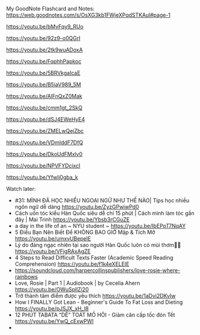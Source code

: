 My GoodNote Flashcard and Notes: https://web.goodnotes.com/s/OsXG3kb1FWjeXPqdSTKAul#page-1

https://youtu.be/bMvFqy9_RUo

https://youtu.be/92z9-o0QGrI

https://youtu.be/2tk9wuADoxA

https://youtu.be/FqphhPapkoc

https://youtu.be/5BRVkgaIcaE

https://youtu.be/B5iaV989_5M

https://youtu.be/AlFnQxZ0Mak

https://youtu.be/cmm1gt_2SkQ

https://youtu.be/dSJ4EWeHyE4

https://youtu.be/ZMELwQejZbc

https://youtu.be/VDmIddF7DfQ

https://youtu.be/DkoUdFMxlv0

https://youtu.be/NPVFYDcixcI

https://youtu.be/Yfwlj0gba_k


Watch later:
- #31: MÌNH ĐÃ HỌC NHIỀU NGOẠI NGỮ NHƯ THẾ NÀO| Tips học nhiều ngôn ngữ dễ dàng https://youtu.be/ZyzGPwiwPd0
- Cách uốn tóc kiểu Hàn Quốc siêu dễ chỉ 15 phút | Cách mình làm tóc gần đây | Mai Trinh https://youtu.be/Ybsb3rCGuZE
- a day in the life of an ~ NYU student ~ https://youtu.be/IbEPpT7NqAY
- 5 Điều Bạn Nên Biết Để KHÔNG BAO GIỜ Mập & Tích Mỡ https://youtu.be/umxvUBepelE
- Lý do đáng ngạc nhiên tại sao người Hàn Quốc luôn có mùi thơm🧐🌸 https://youtu.be/VFjgRAxAgZE
- 4 Steps to Read Difficult Texts Faster (Academic Speed Reading Comprehension) https://youtu.be/f1k4eXELEIE
- https://soundcloud.com/harpercollinspublishers/love-rosie-where-rainbows
- Love, Rosie | Part 1 | Audiobook | by Cecelia Ahern https://youtu.be/OWuSpllZi20
- Trở thành tâm điểm được yêu thích https://youtu.be/1aDvi2DKvIw
- How I FINALLY Got Lean - Beginner's Guide To Fat Loss and Dieting https://youtu.be/pJSJX_xH_l8
- 12 PHÚT TABATA “DỄ” TOÁT MỒ HÔI - Giảm cân cấp tốc đón Tết https://youtu.be/YwQ_cExwPWI
- 

